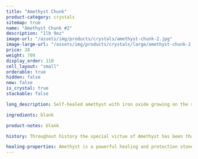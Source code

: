 ```yaml
---
title: "Amethyst Chunk"
product-category: crystals
sitemap: true
name: "Amethyst Chunk #2"
description: "1lb 9oz"
image-url: "/assets/img/products/crystals/amethyst-chunk-2.jpg"
image-large-url: "/assets/img/products/crystals/large/amethyst-chunk-2.jpg"
price: 28
weight: 709
display_order: 110
cell_layout: "small"
orderable: true
hidden: false
new: false
is_crystal: true
stackable: false

long_description: Self-healed amethyst with iron oxide growing on the side and in little brown spots in the tips. Amazing growth lines on each point with hidden rainbows. Every point is amazingly unique.

ingredients: blank

product-notes: blank

history: Throughout history the special virtue of Amethyst has been that of preventing drunkenness and overindulgence. Ancient Greeks and Romans routinely studded their goblets with Amethyst believing wine drunk from an Amethyst cup was powerless to intoxicate, and a stone worn on the body, especially at the navel, had a sobering effect, not only for inebriation but in over-zealousness in passion. Catholic bishops also wore Amethyst in a ring to protect from mystical intoxication. Kissing the ring kept others from similar mystical intoxication and kept them grounded in spiritual thought.

healing-properties: Amethyst is a powerful healing and protection stone. It is the February birthstone and is associated to the crown chakra, providing protection against psychic attack, enhancing psychic abilities, calming and stimulating the mind, and nourishing the spirit. For this reason amethyst has been historically used as a remedy for nightmares and insomnia, as well as to aid meditative focus.
---
```

